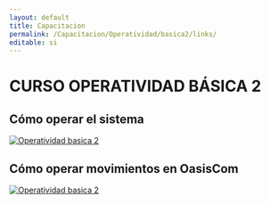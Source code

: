 ```yaml
---
layout: default
title: Capacitacion
permalink: /Capacitacion/Operatividad/basica2/links/
editable: si
---
```


# CURSO OPERATIVIDAD BÁSICA 2  

## Cómo operar el sistema

[![Operatividad basica 2](https://oasiserp-my.sharepoint.com/personal/martha_velasquez_oasiscom_com/_layouts/15/guestaccess.aspx?docid=16439b611c31e448ba4cc979bc3329b96&authkey=ASO-e-CNxsPVfhkoxr_0B-I)](https://youtu.be/O77bxRj0-yo)


## Cómo operar movimientos en OasisCom

[![Operatividad basica 2](https://oasiserp-my.sharepoint.com/personal/martha_velasquez_oasiscom_com/_layouts/15/guestaccess.aspx?docid=11d90040287594b65b87bd5bc250b09be&authkey=AT9xBCHhN5mEg0QADeziO5A)](https://youtu.be/-OrRj29vZRQ)




